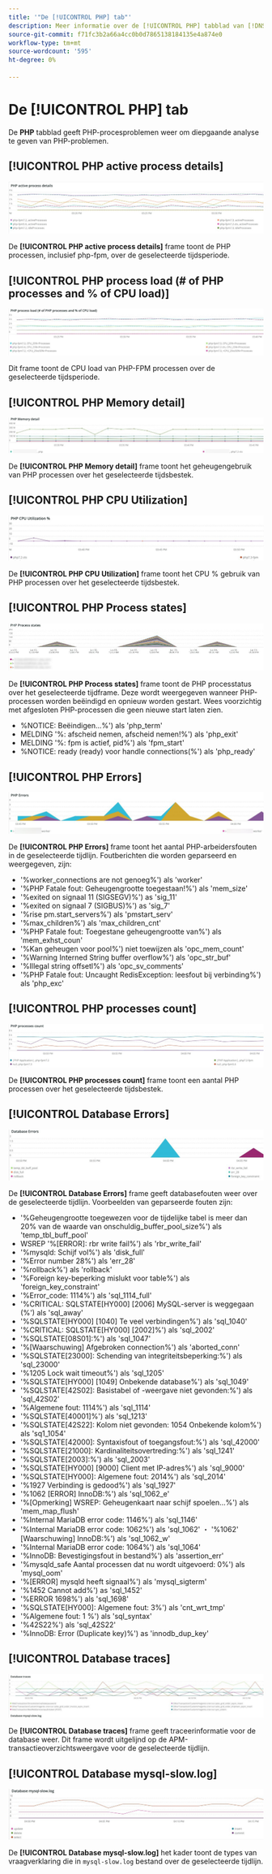 ```yaml
---
title: '"De [!UICONTROL PHP] tab"'
description: Meer informatie over de [!UICONTROL PHP] tabblad van [!DNS-waarneming voor Adobe Commerce].
source-git-commit: f71fc3b2a66a4cc0b0d7865138184135e4a874e0
workflow-type: tm+mt
source-wordcount: '595'
ht-degree: 0%

---
```



# De [!UICONTROL PHP] tab

De **PHP** tabblad geeft PHP-procesproblemen weer om diepgaande analyse te geven van PHP-problemen.

## [!UICONTROL PHP active process details]

![PHP actieve procesdetails](../../assets/tools/php-active-process-details.jpg)

De **[!UICONTROL PHP active process details]** frame toont de PHP processen, inclusief php-fpm, over de geselecteerde tijdsperiode.

## [!UICONTROL PHP process load (# of PHP processes and % of CPU load)]

![PHP-procesbelasting](../../assets/tools/php-process-load.jpg)

Dit frame toont de CPU load van PHP-FPM processen over de geselecteerde tijdsperiode.

## [!UICONTROL PHP Memory detail]

![PHP-geheugendetails](../../assets/tools/php-memory-detail.jpg)

De **[!UICONTROL PHP Memory detail]** frame toont het geheugengebruik van PHP processen over het geselecteerde tijdsbestek.

## [!UICONTROL PHP CPU Utilization]

![PHP CPU-gebruik](../../assets/tools/php-cpu-utilization.jpg)

De **[!UICONTROL PHP CPU Utilization]** frame toont het CPU % gebruik van PHP processen over het geselecteerde tijdsbestek.

## [!UICONTROL PHP Process states]

![PHP-processtatussen](../../assets/tools/php-process-states-image-1.jpg)

De **[!UICONTROL PHP Process states]** frame toont de PHP processtatus over het geselecteerde tijdframe. Deze wordt weergegeven wanneer PHP-processen worden beëindigd en opnieuw worden gestart. Wees voorzichtig met afgesloten PHP-processen die geen nieuwe start laten zien.

* %NOTICE: Beëindigen...%&#39;) als &#39;php_term&#39;
* MELDING &#39;%: afscheid nemen, afscheid nemen!%&#39;) als &#39;php_exit&#39;
* MELDING &#39;%: fpm is actief, pid%&#39;) als &#39;fpm_start&#39;
* %NOTICE: ready (ready) voor handle connections(%&#39;) als &#39;php_ready&#39;

## [!UICONTROL PHP Errors]

![PHP-fouten](../../assets/tools/php-errors-image-1.jpg)

De **[!UICONTROL PHP Errors]** frame toont het aantal PHP-arbeidersfouten in de geselecteerde tijdlijn. Foutberichten die worden geparseerd en weergegeven, zijn:

* &#39;%worker_connections are not genoeg%&#39;) als &#39;worker&#39;
* &#39;%PHP Fatale fout: Geheugengrootte toegestaan!%&#39;) als &#39;mem_size&#39;
* &#39;%exited on signaal 11 (SIGSEGV)%&#39;) as &#39;sig_11&#39;
* &#39;%exited on signaal 7 (SIGBUS)%&#39;) as &#39;sig_7&#39;
* &#39;%rise pm.start_servers%&#39;) als &#39;pmstart_serv&#39;
* &#39;%max_children%&#39;) als &#39;max_children_cnt&#39;
* &#39;%PHP Fatale fout: Toegestane geheugengrootte van%&#39;) als &#39;mem_exhst_coun&#39;
* &#39;%Kan geheugen voor pool%&#39;) niet toewijzen als &#39;opc_mem_count&#39;
* &#39;%Warning Interned String buffer overflow%&#39;) als &#39;opc_str_buf&#39;
* &#39;%Illegal string offsetl%&#39;) als &#39;opc_sv_comments&#39;
* &#39;%PHP Fatale fout: Uncaught RedisException: leesfout bij verbinding%&#39;) als &#39;php_exc&#39;

## [!UICONTROL PHP processes count]

![Aantal PHP-processen](../../assets/tools/php-processes-count.jpg)

De **[!UICONTROL PHP processes count]** frame toont een aantal PHP processen over het geselecteerde tijdsbestek.

## [!UICONTROL Database Errors]

![Databasefouten](../../assets/tools/php-tab-database-errors.jpg)

De **[!UICONTROL Database Errors]** frame geeft databasefouten weer over de geselecteerde tijdlijn. Voorbeelden van geparseerde fouten zijn:

* &#39;%Geheugengrootte toegewezen voor de tijdelijke tabel is meer dan 20% van de waarde van onschuldig_buffer_pool_size%&#39;) als &#39;temp_tbl_buff_pool&#39;
* WSREP &#39;%\[ERROR\]: rbr write fail%&#39;) als &#39;rbr_write_fail&#39;
* &#39;%mysqld: Schijf vol%&#39;) als &#39;disk_full&#39;
* &#39;%Error number 28%&#39;) als &#39;err_28&#39;
* &#39;%rollback%&#39;) als &#39;rollback&#39;
* &#39;%Foreign key-beperking mislukt voor table%&#39;) als &#39;foreign_key_constraint&#39;
* &#39;%Error_code: 1114%&#39;) als &#39;sql_1114_full&#39;
* &#39;%CRITICAL: SQLSTATE[HY000] [2006] MySQL-server is weggegaan (%&#39;) als &#39;sql_away&#39;
* &#39;%SQLSTATE[HY000] [1040] Te veel verbindingen%&#39;) als &#39;sql_1040&#39;
* &#39;%CRITICAL: SQLSTATE[HY000] [2002]%&#39;) als &#39;sql_2002&#39;
* &#39;%SQLSTATE[08S01]:%&#39;) als &#39;sql_1047&#39;
* &#39;%[Waarschuwing] Afgebroken connection%&#39;) als &#39;aborted_conn&#39;
* &#39;%SQLSTATE[23000]: Schending van integriteitsbeperking:%&#39;) als &#39;sql_23000&#39;
* &#39;%1205 Lock wait timeout%&#39;) als &#39;sql_1205&#39;
* &#39;%SQLSTATE[HY000] [1049] Onbekende database%&#39;) als &#39;sql_1049&#39;
* &#39;%SQLSTATE[42S02]: Basistabel of -weergave niet gevonden:%&#39;) als &#39;sql_42S02&#39;
* &#39;%Algemene fout: 1114%&#39;) als &#39;sql_1114&#39;
* &#39;%SQLSTATE[40001]%&#39;) als &#39;sql_1213&#39;
* &#39;%SQLSTATE[42S22]: Kolom niet gevonden: 1054 Onbekende kolom%&#39;) als &#39;sq1_1054&#39;
* &#39;%SQLSTATE[42000]: Syntaxisfout of toegangsfout:%&#39;) als &#39;sql_42000&#39;
* &#39;%SQLSTATE[21000]: Kardinaliteitsovertreding:%&#39;) als &#39;sql_1241&#39;
* &#39;%SQLSTATE[2003]:%&#39;) als &#39;sql_2003&#39;
* &#39;%SQLSTATE[HY000] [9000] Client met IP-adres%&#39;) als &#39;sql_9000&#39;
* &#39;%SQLSTATE[HY000]: Algemene fout: 2014%&#39;) als &#39;sql_2014&#39;
* &#39;%1927 Verbinding is gedood%&#39;) als &#39;sql_1927&#39;
* &#39;%1062 \[ERROR\] InnoDB:%&#39;) als &#39;sql_1062_e&#39;
* &#39;%[Opmerking] WSREP: Geheugenkaart naar schijf spoelen...%&#39;) als &#39;mem_map_flush&#39;
* &#39;%Internal MariaDB error code: 1146%&#39;) als &#39;sql_1146&#39;
* &#39;%Internal MariaDB error code: 1062%&#39;) als &#39;sql_1062&#39; ・ &#39;%1062&#39; [Waarschuwing] InnoDB:%&#39;) als &#39;sql_1062_w&#39;
* &#39;%Internal MariaDB error code: 1064%&#39;) als &#39;sql_1064&#39;
* &#39;%InnoDB: Bevestigingsfout in bestand%&#39;) als &#39;assertion_err&#39;
* &#39;%mysqld_safe Aantal processen dat nu wordt uitgevoerd: 0%&#39;) als &#39;mysql_oom&#39;
* &#39;%\[ERROR\] mysqld heeft signaal%&#39;) als &#39;mysql_sigterm&#39;
* &#39;%1452 Cannot add%&#39;) as &#39;sql_1452&#39;
* &#39;%ERROR 1698%&#39;) als &#39;sql_1698&#39;
* &#39;%SQLSTATE[HY000]: Algemene fout: 3%&#39;) als &#39;cnt_wrt_tmp&#39;
* &#39;%Algemene fout: 1 %&#39;) als &#39;sql_syntax&#39;
* &#39;%42S22%&#39;) als &#39;sql_42S22&#39;
* &#39;%InnoDB: Error (Duplicate key)%&#39;) as &#39;innodb_dup_key&#39;

## [!UICONTROL Database traces]

![Databasespoor](../../assets/tools/php-tab-database-traces.jpg)

De **[!UICONTROL Database traces]** frame geeft traceerinformatie voor de database weer. Dit frame wordt uitgelijnd op de APM-transactieoverzichtsweergave voor de geselecteerde tijdlijn.

## [!UICONTROL Database mysql-slow.log]

![Database mysql-slow.log](../../assets/tools/php-tab-database-mysql-slow-log.jpg)

De **[!UICONTROL Database mysql-slow.log]** het kader toont de types van vraagverklaring die in `mysql-slow.log` bestand over de geselecteerde tijdlijn.
